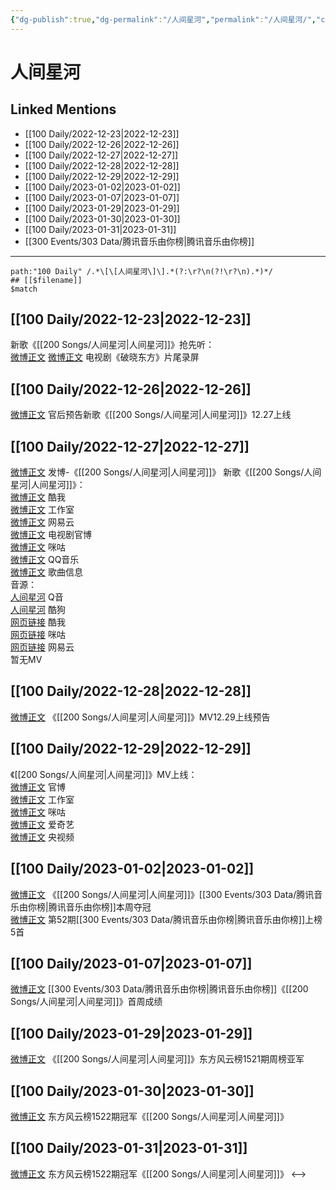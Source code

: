```yaml
---
{"dg-publish":true,"dg-permalink":"/人间星河","permalink":"/人间星河/","created":"2022-12-24T13:30:54.000+08:00","updated":"2023-02-26T00:50:20.000+08:00"}
---
```


# 人间星河

## Linked Mentions
- [[100 Daily/2022-12-23\|2022-12-23]]
- [[100 Daily/2022-12-26\|2022-12-26]]
- [[100 Daily/2022-12-27\|2022-12-27]]
- [[100 Daily/2022-12-28\|2022-12-28]]
- [[100 Daily/2022-12-29\|2022-12-29]]
- [[100 Daily/2023-01-02\|2023-01-02]]
- [[100 Daily/2023-01-07\|2023-01-07]]
- [[100 Daily/2023-01-29\|2023-01-29]]
- [[100 Daily/2023-01-30\|2023-01-30]]
- [[100 Daily/2023-01-31\|2023-01-31]]
- [[300 Events/303 Data/腾讯音乐由你榜\|腾讯音乐由你榜]]


---

```expander
path:"100 Daily" /.*\[\[人间星河\]\].*(?:\r?\n(?!\r?\n).*)*/
## [[$filename]]
$match
```
## [[100 Daily/2022-12-23\|2022-12-23]]
新歌《[[200 Songs/人间星河\|人间星河]]》抢先听：  
[微博正文](https://m.weibo.cn/6466290670/4849955678727717) [微博正文](https://m.weibo.cn/3548032423/4849946786533218) 电视剧《破晓东方》片尾录屏
## [[100 Daily/2022-12-26\|2022-12-26]]
[微博正文](https://m.weibo.cn/5248300719/4850966207140215) 官后预告新歌《[[200 Songs/人间星河\|人间星河]]》12.27上线
## [[100 Daily/2022-12-27\|2022-12-27]]
[微博正文](https://m.weibo.cn/1736988591/4851291173685634) 发博-《[[200 Songs/人间星河\|人间星河]]》
新歌《[[200 Songs/人间星河\|人间星河]]》：  
[微博正文](https://m.weibo.cn/1738434147/4851077222242298) 酷我  
[微博正文](https://m.weibo.cn/7478855230/4851081533991436) 工作室  
[微博正文](https://m.weibo.cn/1721030997/4851250875604768) 网易云  
[微博正文](https://m.weibo.cn/6589790796/4851235771383934) 电视剧官博  
[微博正文](https://m.weibo.cn/1867028705/4851258920543540) 咪咕  
[微博正文](https://m.weibo.cn/2169129705/4851258445540517) QQ音乐  
[微博正文](https://m.weibo.cn/6466290670/4851080820950444) 歌曲信息  
音源：  
[人间星河](https://weibo.cn/sinaurl?u=https%3A%2F%2Fi.y.qq.com%2Fv8%2Fplaysong.html%3Fsongid%3D389463946%26source%3Dyqq%26ADTAG%3Dhz_wb_sf%26channelId%3D10081987) Q音  
[人间星河](https://weibo.cn/sinaurl?u=https%3A%2F%2Ft1.kugou.com%2Fsong.html%3Fid%3D8xAPud6zGV3) 酷狗  
[网页链接](https://weibo.cn/sinaurl?u=http%3A%2F%2Fm.kuwo.cn%2Fnewh5app%2Fplay_detail%2F256138334) 酷我  
[网页链接](https://weibo.cn/sinaurl?u=https%3A%2F%2Fh5.nf.migu.cn%2Fapp%2Fv4%2Fp%2Fshare%2Fsong%2Findex.html%3Fid%3D600919000008566482) 咪咕  
[网页链接](https://weibo.cn/sinaurl?u=https%3A%2F%2Fmusic.163.com%2Fsong%3Fid%3D2009003471) 网易云  
暂无MV
## [[100 Daily/2022-12-28\|2022-12-28]]
[微博正文](https://m.weibo.cn/6509152617/4851773615114218) 《[[200 Songs/人间星河\|人间星河]]》MV12.29上线预告
## [[100 Daily/2022-12-29\|2022-12-29]]
《[[200 Songs/人间星河\|人间星河]]》MV上线：  
[微博正文](https://m.weibo.cn/6589790796/4851960554983204) 官博  
[微博正文](https://m.weibo.cn/7478855230/4851962229556456) 工作室  
[微博正文](https://m.weibo.cn/7441318559/4851964247015470) 咪咕  
[微博正文](https://m.weibo.cn/1731986465/4851961818780584) 爱奇艺  
[微博正文](https://m.weibo.cn/7211561239/4852088901474288) 央视频
## [[100 Daily/2023-01-02\|2023-01-02]]
[微博正文](https://m.weibo.cn/6733257358/4853478244225636) 《[[200 Songs/人间星河\|人间星河]]》[[300 Events/303 Data/腾讯音乐由你榜\|腾讯音乐由你榜]]本周夺冠  
[微博正文](https://m.weibo.cn/6733257358/4853474036286176) 第52期[[300 Events/303 Data/腾讯音乐由你榜\|腾讯音乐由你榜]]上榜5首
## [[100 Daily/2023-01-07\|2023-01-07]]
[微博正文](https://m.weibo.cn/6733257358/4855341881760017) [[300 Events/303 Data/腾讯音乐由你榜\|腾讯音乐由你榜]]《[[200 Songs/人间星河\|人间星河]]》首周成绩
## [[100 Daily/2023-01-29\|2023-01-29]]
[微博正文](https://m.weibo.cn/7779932378/4863219346184817) 《[[200 Songs/人间星河\|人间星河]]》东方风云榜1521期周榜亚军
## [[100 Daily/2023-01-30\|2023-01-30]]
[微博正文](https://m.weibo.cn/7779932378/4863602413011672) 东方风云榜1522期冠军《[[200 Songs/人间星河\|人间星河]]》
## [[100 Daily/2023-01-31\|2023-01-31]]
[微博正文](https://m.weibo.cn/7779932378/4863982223232774) 东方风云榜1522期冠军《[[200 Songs/人间星河\|人间星河]]》
<-->